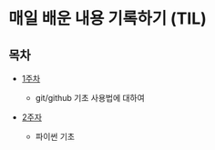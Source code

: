 #  매일 배운 내용 기록하기 (TIL)

##  목차

* [1주차](./1w/)
    - git/github 기초 사용법에 대하여

* [2주자](./2w/)
    - 파이썬 기초